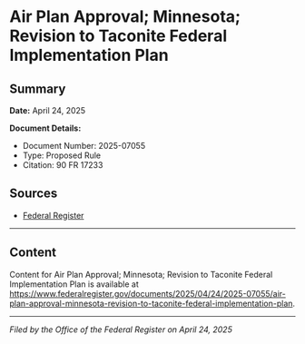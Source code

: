 # Air Plan Approval; Minnesota; Revision to Taconite Federal Implementation Plan

## Summary

**Date:** April 24, 2025

**Document Details:**
- Document Number: 2025-07055
- Type: Proposed Rule
- Citation: 90 FR 17233

## Sources
- [Federal Register](https://www.federalregister.gov/documents/2025/04/24/2025-07055/air-plan-approval-minnesota-revision-to-taconite-federal-implementation-plan)

---

## Content

Content for Air Plan Approval; Minnesota; Revision to Taconite Federal Implementation Plan is available at https://www.federalregister.gov/documents/2025/04/24/2025-07055/air-plan-approval-minnesota-revision-to-taconite-federal-implementation-plan.

---

*Filed by the Office of the Federal Register on April 24, 2025*
